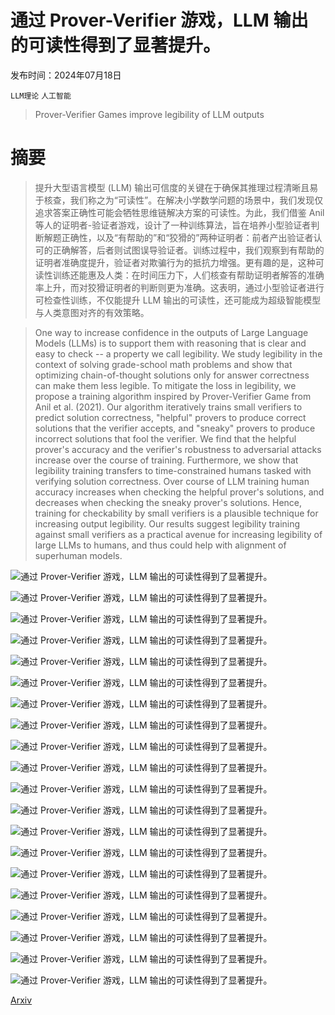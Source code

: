 # 通过 Prover-Verifier 游戏，LLM 输出的可读性得到了显著提升。

发布时间：2024年07月18日

`LLM理论` `人工智能`

> Prover-Verifier Games improve legibility of LLM outputs

# 摘要

> 提升大型语言模型 (LLM) 输出可信度的关键在于确保其推理过程清晰且易于核查，我们称之为“可读性”。在解决小学数学问题的场景中，我们发现仅追求答案正确性可能会牺牲思维链解决方案的可读性。为此，我们借鉴 Anil 等人的证明者-验证者游戏，设计了一种训练算法，旨在培养小型验证者判断解题正确性，以及“有帮助的”和“狡猾的”两种证明者：前者产出验证者认可的正确解答，后者则试图误导验证者。训练过程中，我们观察到有帮助的证明者准确度提升，验证者对欺骗行为的抵抗力增强。更有趣的是，这种可读性训练还能惠及人类：在时间压力下，人们核查有帮助证明者解答的准确率上升，而对狡猾证明者的判断则更为准确。这表明，通过小型验证者进行可检查性训练，不仅能提升 LLM 输出的可读性，还可能成为超级智能模型与人类意图对齐的有效策略。

> One way to increase confidence in the outputs of Large Language Models (LLMs) is to support them with reasoning that is clear and easy to check -- a property we call legibility. We study legibility in the context of solving grade-school math problems and show that optimizing chain-of-thought solutions only for answer correctness can make them less legible. To mitigate the loss in legibility, we propose a training algorithm inspired by Prover-Verifier Game from Anil et al. (2021). Our algorithm iteratively trains small verifiers to predict solution correctness, "helpful" provers to produce correct solutions that the verifier accepts, and "sneaky" provers to produce incorrect solutions that fool the verifier. We find that the helpful prover's accuracy and the verifier's robustness to adversarial attacks increase over the course of training. Furthermore, we show that legibility training transfers to time-constrained humans tasked with verifying solution correctness. Over course of LLM training human accuracy increases when checking the helpful prover's solutions, and decreases when checking the sneaky prover's solutions. Hence, training for checkability by small verifiers is a plausible technique for increasing output legibility. Our results suggest legibility training against small verifiers as a practical avenue for increasing legibility of large LLMs to humans, and thus could help with alignment of superhuman models.

![通过 Prover-Verifier 游戏，LLM 输出的可读性得到了显著提升。](../../../paper_images/2407.13692/x1.png)

![通过 Prover-Verifier 游戏，LLM 输出的可读性得到了显著提升。](../../../paper_images/2407.13692/x2.png)

![通过 Prover-Verifier 游戏，LLM 输出的可读性得到了显著提升。](../../../paper_images/2407.13692/comic_v3.png)

![通过 Prover-Verifier 游戏，LLM 输出的可读性得到了显著提升。](../../../paper_images/2407.13692/x3.png)

![通过 Prover-Verifier 游戏，LLM 输出的可读性得到了显著提升。](../../../paper_images/2407.13692/x4.png)

![通过 Prover-Verifier 游戏，LLM 输出的可读性得到了显著提升。](../../../paper_images/2407.13692/x5.png)

![通过 Prover-Verifier 游戏，LLM 输出的可读性得到了显著提升。](../../../paper_images/2407.13692/x6.png)

![通过 Prover-Verifier 游戏，LLM 输出的可读性得到了显著提升。](../../../paper_images/2407.13692/x7.png)

![通过 Prover-Verifier 游戏，LLM 输出的可读性得到了显著提升。](../../../paper_images/2407.13692/x8.png)

![通过 Prover-Verifier 游戏，LLM 输出的可读性得到了显著提升。](../../../paper_images/2407.13692/x9.png)

![通过 Prover-Verifier 游戏，LLM 输出的可读性得到了显著提升。](../../../paper_images/2407.13692/x10.png)

![通过 Prover-Verifier 游戏，LLM 输出的可读性得到了显著提升。](../../../paper_images/2407.13692/x11.png)

![通过 Prover-Verifier 游戏，LLM 输出的可读性得到了显著提升。](../../../paper_images/2407.13692/x12.png)

![通过 Prover-Verifier 游戏，LLM 输出的可读性得到了显著提升。](../../../paper_images/2407.13692/x13.png)

![通过 Prover-Verifier 游戏，LLM 输出的可读性得到了显著提升。](../../../paper_images/2407.13692/x14.png)

![通过 Prover-Verifier 游戏，LLM 输出的可读性得到了显著提升。](../../../paper_images/2407.13692/x15.png)

![通过 Prover-Verifier 游戏，LLM 输出的可读性得到了显著提升。](../../../paper_images/2407.13692/x16.png)

![通过 Prover-Verifier 游戏，LLM 输出的可读性得到了显著提升。](../../../paper_images/2407.13692/x17.png)

![通过 Prover-Verifier 游戏，LLM 输出的可读性得到了显著提升。](../../../paper_images/2407.13692/x18.png)

![通过 Prover-Verifier 游戏，LLM 输出的可读性得到了显著提升。](../../../paper_images/2407.13692/x19.png)

[Arxiv](https://arxiv.org/abs/2407.13692)